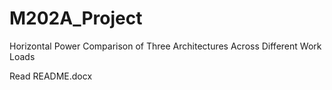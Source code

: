 # M202A_Project
Horizontal Power Comparison of Three Architectures Across Different Work Loads

Read README.docx


